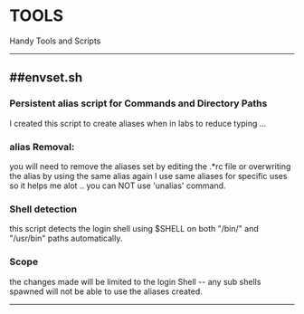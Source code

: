 # TOOLS
Handy Tools and Scripts

-------------------
##envset.sh
-------------------
### Persistent alias script for Commands and Directory Paths
I created this script to create aliases when in labs to reduce typing ...

### alias Removal:
you will need to remove the aliases set by editing the .*rc file or overwriting the alias by using the same alias again 
I use same aliases for specific uses so it helps me alot ..
you can NOT use 'unalias' command.

### Shell detection
this script detects the  login shell using $SHELL on both "/bin/" and "/usr/bin" paths automatically.

### Scope
the changes made will be limited to the login Shell  --  any sub shells spawned will not be able to use the aliases created.

------------------
